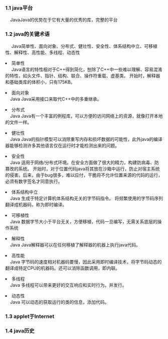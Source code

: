 <h3>1.1	java平台</h3>
&nbsp;&nbsp;&nbsp;&nbsp;JavaJava的优势在于它有大量的优秀的库，完整的平台

<h3>1.2 java的关键术语</h3>
<p>&nbsp;&nbsp;&nbsp;&nbsp;
Java简单性、面向对象、分布式、健壮性、安全性、体系结构中立、可移植性、解释性、高性能、多线程、动态性</p/>

<p>
<li>简单性</li>
&nbsp;&nbsp;&nbsp;&nbsp;
Java语言的特性相对于C++得到简化，刨除了C++中一些难以理解、容易混淆的特性，如头文件、指针、结构、联合、操作符重载、虚基类。
开始时，解释器和基础类库的体积小，只有175KB。
</p>

<p>
<li>面向对象</li>
&nbsp;&nbsp;&nbsp;&nbsp;Java
Java采用接口来取代C++中的多重继承。
</p>

<p>
<li>分布式</li>
&nbsp;&nbsp;&nbsp;&nbsp;Java
Java有一个丰富的例程库，可以方便的访问网络上的资源，就像打开本地的文件一样。
</p>

<p>
<li>健壮性</li>
&nbsp;&nbsp;&nbsp;&nbsp;Java
Java的指针模型可以消除重写内存和损坏数据的可能性，此外java的编译器能够检测许多其他语言仅在运行时才能检测出来的问题。
</p>

<p>
<li>安全性</li>
&nbsp;&nbsp;&nbsp;&nbsp;Java
适用于网络/分布式环境。在安全方面做了很大的精力，构建防病毒、防篡改的系统。
开始时，对于位置代码java将其放在沙箱中运行，防止对宿主系统的侵害。后来，由于bug很多，难以应付，干脆将不允许位置来源的代码的运行，必须有数字签名才同意执行。
</P>

<p>
<li>体系结构中立</li>
&nbsp;&nbsp;&nbsp;&nbsp;Java
生成于特定计算机体系结构无关的字节码指令。
将频繁使用的字节码序列翻译成机器码，称为即时编译。
</p>

<P>
<li>可移植性</li>
&nbsp;&nbsp;&nbsp;&nbsp;Java
数据字节大小于平台无关，方便移植，代码一旦编写，无需关系底层的操作系统
</P>

<P>
<li>解释性</li>
&nbsp;&nbsp;&nbsp;&nbsp;Java
Java解释器可以在任何移植了解释器的机器上执行java代码。
</p>

<P>
<li>高性能</li>
&nbsp;&nbsp;&nbsp;&nbsp;Java
字节码的速度相对机器码要慢，因此采用即时编译技术，将字节码动态的翻译成特定CPU的机器码。还可以消除函数调用，即内联。
</p>

<P>
<li>多线程</li>
&nbsp;&nbsp;&nbsp;&nbsp;Java
多线程可以带来更好的交互响应和实时行为。并发行。
</p>

<P>
<li>动态性</li>
&nbsp;&nbsp;&nbsp;&nbsp;Java
可以动态的获取运行的类的信息，添加代码。
</p>


<h3>1.3 applet于Internet</h3>
<h3>1.4 java历史</h3>


